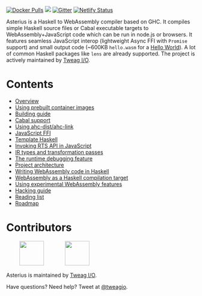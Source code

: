 [![Docker Pulls](https://img.shields.io/docker/pulls/terrorjack/asterius.svg)](https://hub.docker.com/r/terrorjack/asterius)
![](https://github.com/tweag/asterius/workflows/pipeline/badge.svg?branch=master)
[![Gitter](https://img.shields.io/gitter/room/tweag/asterius)](https://gitter.im/tweag/asterius)
[![Netlify Status](https://api.netlify.com/api/v1/badges/e7cfe6ef-b0e6-4a17-bd74-8bce6063f147/deploy-status)](https://asterius.netlify.app)

Asterius is a Haskell to WebAssembly compiler based on GHC. It compiles simple
Haskell source files or Cabal executable targets to WebAssembly+JavaScript code
which can be run in node.js or browsers. It features seamless JavaScript interop
(lightweight Async FFI with `Promise` support) and small output code (~600KB
`hello.wasm` for a [Hello
World](https://hackage.haskell.org/package/hello-1.0.0.2)). A lot of common
Haskell packages like `lens` are already supported. The project is actively
maintained by [Tweag I/O](https://tweag.io/).

# Contents

- [Overview](overview.md)
- [Using prebuilt container images](images.md)
- [Building guide](building.md)
- [Cabal support](cabal.md)
- [Using ahc-dist/ahc-link](ahc-link.md)
- [JavaScript FFI](jsffi.md)
- [Template Haskell](th.md)
- [Invoking RTS API in JavaScript](rts-api.md)
- [IR types and transformation passes](ir.md)
- [The runtime debugging feature](debugging.md)
- [Project architecture](architecture.md)
- [Writing WebAssembly code in Haskell](wasm-in-hs.md)
- [WebAssembly as a Haskell compilation target](webassembly.md)
- [Using experimental WebAssembly features](wasm-experimental.md)
- [Hacking guide](hacking.md)
- [Reading list](readings.md)
- [Roadmap](roadmap.md)

# Contributors

&nbsp;&nbsp;&nbsp;&nbsp;&nbsp;&nbsp;&nbsp;&nbsp;
[<img src="https://tweag.io/logo.png" height="65">](https://tweag.io)
&nbsp;&nbsp;&nbsp;&nbsp;&nbsp;&nbsp;&nbsp;&nbsp;&nbsp;&nbsp;&nbsp;&nbsp;
[<img src="https://i.imgur.com/tAag5MD.jpg" height="65">](https://iohk.io)

Asterius is maintained by [Tweag I/O](https://tweag.io/).

Have questions? Need help? Tweet at [@tweagio](https://twitter.com/tweagio).
